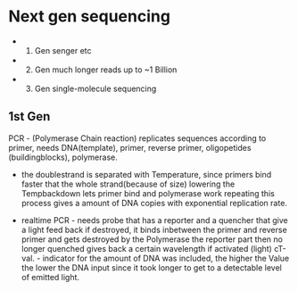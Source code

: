 # Next gen sequencing
 * 1. Gen senger etc
 * 2. Gen much longer reads up to ~1 Billion
 * 3. Gen single-molecule sequencing

## 1st Gen
PCR - (Polymerase Chain reaction) replicates sequences according to 
primer, needs DNA(template), primer, reverse primer, oligopetides 
(buildingblocks), polymerase.

* the doublestrand is separated with Temperature, since primers bind
      faster that the whole strand(because of size) lowering the Tempbackdown lets primer bind and polymerase work repeating this process gives a amount of DNA copies with exponential replication rate.
    
* realtime PCR - needs probe that has a reporter and a quencher that give 
  a light feed back if destroyed, it binds inbetween the primer and
  reverse primer and gets destroyed by the Polymerase the reporter part
  then no longer quenched gives back a certain wavelength if activated
  (light) cT-val. - indicator for the amount of DNA was included, the higher the Value the lower the DNA input since it took longer to get to a detectable level of emitted light.